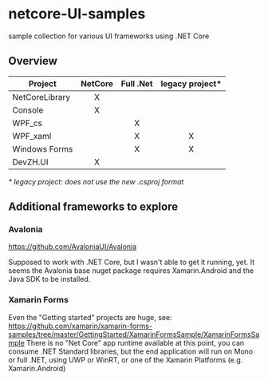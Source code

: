 # netcore-UI-samples
sample collection for various UI frameworks using .NET Core

## Overview

|    Project    |    NetCore    |   Full .Net   |legacy project*|
| --- | :-: | :-: | :-: |
| NetCoreLibrary | X | | |
| Console | X | | |
| WPF_cs | | X | |
| WPF_xaml | | X | X |
| Windows Forms | | X | X |
| DevZH.UI | X | | |

*\* legacy project: does not use the new .csproj format*

## Additional frameworks to explore

### Avalonia

https://github.com/AvaloniaUI/Avalonia

Supposed to work with .NET Core, but I wasn't able to get it running, yet. 
It seems the Avalonia base nuget package requires Xamarin.Android and the
Java SDK to be installed.

### Xamarin Forms

Even the "Getting started" projects are huge, see:
https://github.com/xamarin/xamarin-forms-samples/tree/master/GettingStarted/XamarinFormsSample/XamarinFormsSample
There is no "Net Core" app runtime available at this point, you can consume .NET Standard libraries, but the end
application will run on Mono or full .NET, using UWP or WinRT, or one of the Xamarin Platforms (e.g. Xamarin.Android)
